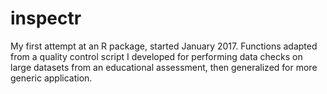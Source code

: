 # inspectr
My first attempt at an R package, started January 2017. 
Functions adapted from a quality control script I developed for 
performing data checks on large datasets from an educational assessment, 
then generalized for more generic application.
